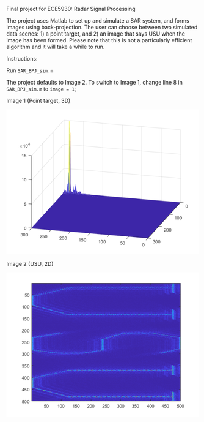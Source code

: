 Final project for ECE5930: Radar Signal Processing

The project uses Matlab to set up and simulate a SAR system, and forms images using back-projection. The user can choose between two simulated data scenes: 1) a point target, and 2) an image that says USU when the image has been formed. Please note that this is not a particularly efficient algorithm and it will take a while to run.

Instructions: 

Run `SAR_BPJ_sim.m`

The project defaults to Image 2. To switch to Image 1, change line 8 in `SAR_BPJ_sim.m` to `image = 1;`

Image 1 (Point target, 3D)

![alt text](https://github.com/joshdb1/SAR-Backprojection-Sim/blob/master/PointTarget.png)

Image 2 (USU, 2D)

![alt text](https://github.com/joshdb1/SAR-Backprojection-Sim/blob/master/USU.png)
